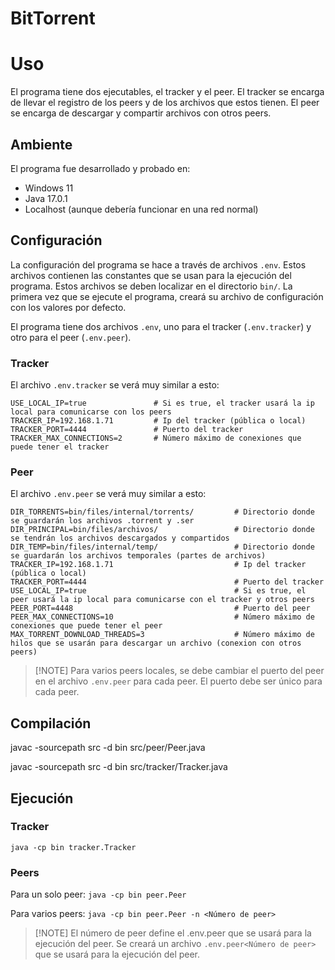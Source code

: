 # BitTorrent

# Uso

El programa tiene dos ejecutables, el tracker y el peer. El tracker se encarga
de llevar el registro de los peers y de los archivos que estos tienen. El peer
se encarga de descargar y compartir archivos con otros peers.

## Ambiente

El programa fue desarrollado y probado en:

- Windows 11
- Java 17.0.1
- Localhost (aunque debería funcionar en una red normal)

## Configuración

La configuración del programa se hace a través de archivos `.env`. Estos
archivos contienen las constantes que se usan para la ejecución del programa.
Estos archivos se deben localizar en el directorio `bin/`. La primera vez que se
ejecute el programa, creará su archivo de configuración con los valores por
defecto.

El programa tiene dos archivos `.env`, uno para el tracker (`.env.tracker`) y
otro para el peer (`.env.peer`).

### Tracker

El archivo `.env.tracker` se verá muy similar a esto:

```
USE_LOCAL_IP=true               # Si es true, el tracker usará la ip local para comunicarse con los peers
TRACKER_IP=192.168.1.71         # Ip del tracker (pública o local)
TRACKER_PORT=4444               # Puerto del tracker
TRACKER_MAX_CONNECTIONS=2       # Número máximo de conexiones que puede tener el tracker
```

### Peer

El archivo `.env.peer` se verá muy similar a esto:

```
DIR_TORRENTS=bin/files/internal/torrents/         # Directorio donde se guardarán los archivos .torrent y .ser
DIR_PRINCIPAL=bin/files/archivos/                 # Directorio donde se tendrán los archivos descargados y compartidos
DIR_TEMP=bin/files/internal/temp/                 # Directorio donde se guardarán los archivos temporales (partes de archivos)
TRACKER_IP=192.168.1.71                           # Ip del tracker (pública o local)
TRACKER_PORT=4444                                 # Puerto del tracker
USE_LOCAL_IP=true                                 # Si es true, el peer usará la ip local para comunicarse con el tracker y otros peers
PEER_PORT=4448                                    # Puerto del peer
PEER_MAX_CONNECTIONS=10                           # Número máximo de conexiones que puede tener el peer
MAX_TORRENT_DOWNLOAD_THREADS=3                    # Número máximo de hilos que se usarán para descargar un archivo (conexion con otros peers)
```

> [!NOTE] Para varios peers locales, se debe cambiar el puerto del peer en el
> archivo `.env.peer` para cada peer. El puerto debe ser único para cada peer.

## Compilación

javac -sourcepath src -d bin src/peer/Peer.java

javac -sourcepath src -d bin src/tracker/Tracker.java

## Ejecución

### Tracker

`java -cp bin tracker.Tracker`

### Peers

Para un solo peer: `java -cp bin peer.Peer`

Para varios peers: `java -cp bin peer.Peer -n <Número de peer>`

> [!NOTE] El número de peer define el .env.peer que se usará para la ejecución
> del peer. Se creará un archivo `.env.peer<Número de peer>` que se usará para
> la ejecución del peer.
